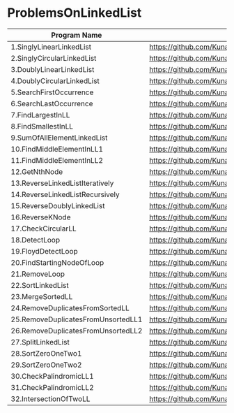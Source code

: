 # ProblemsOnLinkedList

| Program Name             | Link Of Souce code                                                                   |
| ----------------- | ------------------------------------------------------------------ |
1.SinglyLinearLinkedList   |https://github.com/KunalNarkhedePatil/LogicBuilding/blob/main/LinkedList/SinglyLinearLinkedList.cpp
2.SinglyCircularLinkedList   |https://github.com/KunalNarkhedePatil/LogicBuilding/blob/main/LinkedList/SinglyCircularLinkedList.cpp
3.DoublyLinearLinkedList   |https://github.com/KunalNarkhedePatil/LogicBuilding/blob/main/LinkedList/DoublyLinearLinkedList.cpp
4.DoublyCircularLinkedList   |https://github.com/KunalNarkhedePatil/LogicBuilding/blob/main/LinkedList/DoublyCircularLinkedList.cpp
5.SearchFirstOccurrence   |https://github.com/KunalNarkhedePatil/LogicBuilding/blob/main/LinkedList/SearchFirstOccurrence.cpp
6.SearchLastOccurrence   |https://github.com/KunalNarkhedePatil/LogicBuilding/blob/main/LinkedList/SearchLastOccurrence.cpp
7.FindLargestInLL   |https://github.com/KunalNarkhedePatil/LogicBuilding/blob/main/LinkedList/FindLargestInLL.cpp
8.FindSmallestInLL   |https://github.com/KunalNarkhedePatil/LogicBuilding/blob/main/LinkedList/FindSmallestInLL.cpp
9.SumOfAllElementLinkedList   |https://github.com/KunalNarkhedePatil/LogicBuilding/blob/main/LinkedList/SumOfAllElementLinkedList.cpp
10.FindMiddleElementInLL1   |https://github.com/KunalNarkhedePatil/LogicBuilding/blob/main/LinkedList/findMiddleElementInLL1.cpp
11.FindMiddleElementInLL2   |https://github.com/KunalNarkhedePatil/LogicBuilding/blob/main/LinkedList/findMiddleElementInLL2.cpp
12.GetNthNode   |https://github.com/KunalNarkhedePatil/LogicBuilding/blob/main/LinkedList/GetNthNode.cpp
13.ReverseLinkedListIteratively   |https://github.com/KunalNarkhedePatil/LogicBuilding/blob/main/LinkedList/ReverseLinkedListIteratively.cpp
14.ReverseLinkedListRecursively   |https://github.com/KunalNarkhedePatil/LogicBuilding/blob/main/LinkedList/ReverseLinkedListRecursively.cpp
15.ReverseDoublyLinkedList   |https://github.com/KunalNarkhedePatil/LogicBuilding/blob/main/LinkedList/ReverseDoublyLinkedList.cpp
16.ReverseKNode   |https://github.com/KunalNarkhedePatil/LogicBuilding/blob/main/LinkedList/ReverseKNode.cpp
17.CheckCircularLL   |https://github.com/KunalNarkhedePatil/LogicBuilding/blob/main/LinkedList/CheckCircularLL.cpp
18.DetectLoop   |https://github.com/KunalNarkhedePatil/LogicBuilding/blob/main/LinkedList/DetectLoop.cpp
19.FloydDetectLoop   |https://github.com/KunalNarkhedePatil/LogicBuilding/blob/main/LinkedList/FloydDetectLoop.cpp
20.FindStartingNodeOfLoop   |https://github.com/KunalNarkhedePatil/LogicBuilding/blob/main/LinkedList/FindStartingNodeOfLoop.cpp
21.RemoveLoop   |https://github.com/KunalNarkhedePatil/LogicBuilding/blob/main/LinkedList/RemoveLoop.cpp
22.SortLinkedList   |https://github.com/KunalNarkhedePatil/LogicBuilding/blob/main/LinkedList/SortLinkedList.cpp
23.MergeSortedLL   |https://github.com/KunalNarkhedePatil/LogicBuilding/blob/main/LinkedList/MergeSortedLL.cpp
24.RemoveDuplicatesFromSortedLL   |https://github.com/KunalNarkhedePatil/LogicBuilding/blob/main/LinkedList/RemoveDuplicatesFromSortedLL.cpp
25.RemoveDuplicatesFromUnsortedLL1   |https://github.com/KunalNarkhedePatil/LogicBuilding/blob/main/LinkedList/RemoveDuplicatesFromUnsortedLL1.cpp
26.RemoveDuplicatesFromUnsortedLL2   |https://github.com/KunalNarkhedePatil/LogicBuilding/blob/main/LinkedList/RemoveDuplicatesFromUnsortedLL2.cpp
27.SplitLinkedList   |https://github.com/KunalNarkhedePatil/LogicBuilding/blob/main/LinkedList/SplitLinkedList.cpp
28.SortZeroOneTwo1   |https://github.com/KunalNarkhedePatil/LogicBuilding/blob/main/LinkedList/SortZeroOneTwo1.cpp
29.SortZeroOneTwo2   |https://github.com/KunalNarkhedePatil/LogicBuilding/blob/main/LinkedList/SortZeroOneTwo2.cpp
30.CheckPalindromicLL1   |https://github.com/KunalNarkhedePatil/LogicBuilding/blob/main/LinkedList/CheckPalindromicLL1.cpp
31.CheckPalindromicLL2   |https://github.com/KunalNarkhedePatil/LogicBuilding/blob/main/LinkedList/CheckPalindromicLL2.cpp
32.IntersectionOfTwoLL   |https://github.com/KunalNarkhedePatil/LogicBuilding/blob/main/LinkedList/IntersectionOfTwoLL.cpp